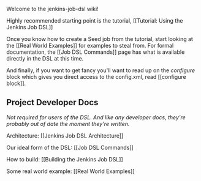 Welcome to the jenkins-job-dsl wiki!

Highly recommended starting point is the tutorial, [[Tutorial: Using the Jenkins Job DSL]] 

Once you know how to create a Seed job from the tutorial, start looking at the [[Real World Examples]] for examples to steal from.  For formal documentation, the [[Job DSL Commands]] page has what is available directly in the DSL at this time.

And finally, if you want to get fancy you'll want to read up on the _configure_ block which gives you direct access to the config.xml, read [[configure block]].

## Project Developer Docs
_Not required for users of the DSL. And like any developer docs, they're probably out of date the moment they're written._

Architecture: [[Jenkins Job DSL Architecture]]

Our ideal form of the DSL: [[Job DSL Commands]]

How to build: [[Building the Jenkins Job DSL]]

Some real world example: [[Real World Examples]]
